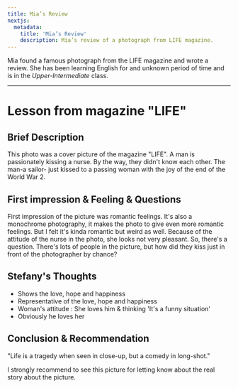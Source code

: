 ```yaml
---
title: Mia’s Review
nextjs:
  metadata:
    title: 'Mia’s Review'
    description: Mia’s review of a photograph from LIFE magazine.
---
```


Mia found a famous photograph from the LIFE magazine and wrote a review. She has been learning English for and unknown period of time and is in the _Upper-Intermediate_ class.

---

# Lesson from magazine "LIFE"

## Brief Description

This photo was a cover picture of the magazine "LIFE". A man is passionately kissing a nurse. By the way, they didn't know each other. The man-a sailor- just kissed to a passing woman with the joy of the end of the World War 2.

## First impression & Feeling & Questions

First impression of the picture was romantic feelings. It's also a monochrome photography, it makes the photo to give even more romantic feelings. But I felt it's kinda romantic but weird as well. Because of the attitude of the nurse in the photo, she looks not very pleasant. So, there's a question. There's lots of people in the picture, but how did they kiss just in front of the photographer by chance?

## Stefany's Thoughts

- Shows the love, hope and happiness
- Representative of the love, hope and happiness
- Woman's attitude : She loves him & thinking 'It's a funny situation'
- Obviously he loves her

## Conclusion & Recommendation

"Life is a tragedy when seen in close-up, but a comedy in long-shot."

I strongly recommend to see this picture for letting know about the real story about the picture.
